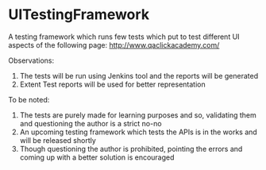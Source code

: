 # UITestingFramework
A testing framework which runs few tests which put to test different UI aspects of the following page: 
http://www.qaclickacademy.com/

Observations:
1) The tests will be run using Jenkins tool and the reports will be generated
2) Extent Test reports will be used for better representation

To be noted:
1) The tests are purely made for learning purposes and so, validating them and questioning the author is a strict no-no
2) An upcoming testing framework which tests the APIs is in the works and will be released shortly
3) Though questioning the author is prohibited, pointing the errors and coming up with a better solution is encouraged